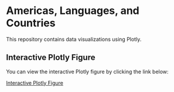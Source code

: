 # Americas, Languages, and Countries
This repository contains data visualizations using Plotly.

## Interactive Plotly Figure

You can view the interactive Plotly figure by clicking the link below:

[Interactive Plotly Figure](https://davro76.github.io/Americas_Languages_Countries/countries_language.html)
